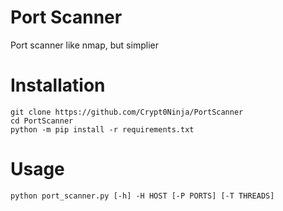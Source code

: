 # Port Scanner
Port scanner like nmap, but simplier
# Installation
```
git clone https://github.com/Crypt0Ninja/PortScanner
cd PortScanner
python -m pip install -r requirements.txt
```
# Usage
`python port_scanner.py [-h] -H HOST [-P PORTS] [-T THREADS]`
